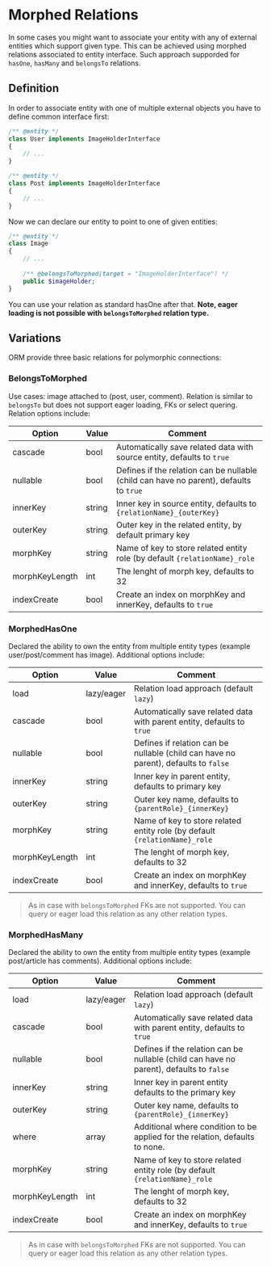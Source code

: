 # Morphed Relations
In some cases you might want to associate your entity with any of external entities which support given type. This can be achieved
using morphed relations associated to entity interface. Such approach supporded for `hasOne`, `hasMany` and `belongsTo` relations.

## Definition
In order to associate entity with one of multiple external objects you have to define common interface first:

```php
/** @entity */
class User implements ImageHolderInterface
{
    // ...
}

/** @entity */
class Post implements ImageHolderInterface
{
    // ...
}
```

Now we can declare our entity to point to one of given entities:

```php
/** @entity */
class Image 
{
    // ...
    
    /** @belongsToMorphed(target = "ImageHolderInterface") */
    public $imageHolder;
}
```

You can use your relation as standard hasOne after that. **Note, eager loading is not possible with `belongsToMorphed` relation type.**

## Variations
ORM provide three basic relations for polymorphic connections:

### BelongsToMorphed
Use cases: image attached to (post, user, comment). Relation is similar to `belongsTo` but does not support eager loading, FKs or select quering. Relation options include:

Option      | Value  | Comment
---         | ---    | ----
cascade     | bool   | Automatically save related data with source entity, defaults to `true`
nullable    | bool   | Defines if the relation can be nullable (child can have no parent), defaults to `true`
innerKey    | string | Inner key in source entity, defaults to `{relationName}_{outerKey}`
outerKey    | string | Outer key in the related entity, by default primary key
morphKey    | string | Name of key to store related entity role (by default `{relationName}_role`
morphKeyLength | int | The lenght of morph key, defaults to 32
indexCreate | bool   | Create an index on morphKey and innerKey, defaults to `true`

### MorphedHasOne
Declared the ability to own the entity from multiple entity types (example user/post/comment has image). Additional options include:

Option      | Value  | Comment
---         | ---    | ----
load        | lazy/eager | Relation load approach (default `lazy`)
cascade     | bool   | Automatically save related data with parent entity, defaults to `true`
nullable    | bool   | Defines if relation can be nullable (child can have no parent), defaults to `false`
innerKey    | string | Inner key in parent entity, defaults to primary key
outerKey    | string | Outer key name, defaults to `{parentRole}_{innerKey}` 
morphKey    | string | Name of key to store related entity role (by default `{relationName}_role`
morphKeyLength | int | The lenght of morph key, defaults to 32
indexCreate | bool   | Create an index on morphKey and innerKey, defaults to `true`

> As in case with `belongsToMorphed` FKs are not supported. You can query or eager load this relation as any other relation types.

### MorphedHasMany
Declared the ability to own the entity from multiple entity types (example post/article has comments). Additional options include:

Option      | Value  | Comment
---         | ---    | ----
load        | lazy/eager | Relation load approach (default `lazy`)
cascade     | bool   | Automatically save related data with parent entity, defaults to `true`
nullable    | bool   | Defines if the relation can be nullable (child can have no parent), defaults to `false`
innerKey    | string | Inner key in parent entity defaults to the primary key
outerKey    | string | Outer key name, defaults to `{parentRole}_{innerKey}`
where       | array  | Additional where condition to be applied for the relation, defaults to none.
morphKey    | string | Name of key to store related entity role (by default `{relationName}_role`
morphKeyLength | int | The lenght of morph key, defaults to 32
indexCreate | bool   | Create an index on morphKey and innerKey, defaults to `true`

> As in case with `belongsToMorphed` FKs are not supported. You can query or eager load this relation as any other relation types.

